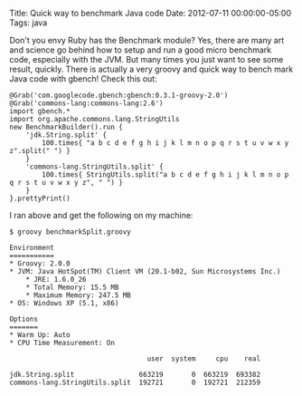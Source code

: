 Title: Quick way to benchmark Java code
Date: 2012-07-11 00:00:00-05:00
Tags: java


Don't you envy Ruby has the Benchmark module? Yes, there are many art and science go behind how to setup and run a good micro benchmark code, especially with the JVM. But many times you just want to see some result, quickly. There is actually a very groovy and quick way to bench mark Java code with gbench! Check this out:

```
@Grab('com.googlecode.gbench:gbench:0.3.1-groovy-2.0')
@Grab('commons-lang:commons-lang:2.6')
import gbench.*
import org.apache.commons.lang.StringUtils
new BenchmarkBuilder().run {
    'jdk.String.split' {
        100.times{ "a b c d e f g h i j k l m n o p q r s t u v w x y z".split(" ") }
    }
    'commons-lang.StringUtils.split' {
        100.times{ StringUtils.split("a b c d e f g h i j k l m n o p q r s t u v w x y z", " ") }
    }
}.prettyPrint()
```

I ran above and get the following on my machine:

`$ groovy benchmarkSplit.groovy`

```
Environment
===========
* Groovy: 2.0.0
* JVM: Java HotSpot(TM) Client VM (20.1-b02, Sun Microsystems Inc.)
    * JRE: 1.6.0_26
    * Total Memory: 15.5 MB
    * Maximum Memory: 247.5 MB
* OS: Windows XP (5.1, x86)

Options
=======
* Warm Up: Auto
* CPU Time Measurement: On

                                  user  system     cpu    real

jdk.String.split                663219       0  663219  693382
commons-lang.StringUtils.split  192721       0  192721  212359
```

